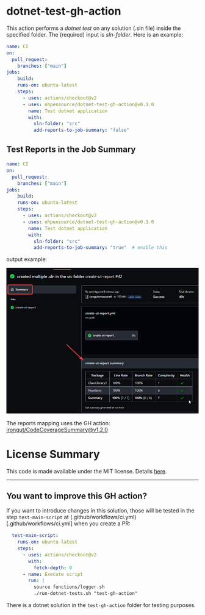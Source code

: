 # dotnet-test-gh-action

This action performs a _dotnet test_ on any solution (.sln file) inside the specified folder. The (required) input is _sln-folder_. Here is an example:

```yaml
name: CI
on:
  pull_request:
    branches: ["main"]
jobs:
    build:
    runs-on: ubuntu-latest
    steps:
      - uses: actions/checkout@v2
      - uses: ohpensource/dotnet-test-gh-action@v0.1.0
        name: Test dotnet application
        with:
          sln-folder: "src"
          add-reports-to-job-summary: "false"
```

## Test Reports in the Job Summary

```yaml
name: CI
on:
  pull_request:
    branches: ["main"]
jobs:
    build:
    runs-on: ubuntu-latest
    steps:
      - uses: actions/checkout@v2
      - uses: ohpensource/dotnet-test-gh-action@v0.1.0
        name: Test dotnet application
        with:
          sln-folder: "src"
          add-reports-to-job-summary: "true"  # enable this
```

output example:

![./docs/reports-summary.png](./docs/reports-summary.png)

The reports mapping uses the GH action: [irongut/CodeCoverageSummary@v1.2.0](https://github.com/marketplace/actions/code-coverage-summary)


# License Summary

This code is made available under the MIT license. Details [here](LICENSE).

---

## You want to improve this GH action?

If you want to introduce changes in this solution, those will be tested in the step `test-main-script` at (.github/workflows/ci.yml)[.github/workflows/ci.yml] when you create a PR:

```yml
  test-main-script:
    runs-on: ubuntu-latest
    steps:
      - uses: actions/checkout@v2
        with:
          fetch-depth: 0
      - name: Execute script
        run: |
          source functions/logger.sh
          ./run-dotnet-tests.sh "test-gh-action"
```

There is a dotnet solution in the `test-gh-action` folder for testing purposes.
